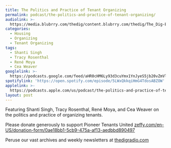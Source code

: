 ```yaml
---
title: The Politics and Practice of Tenant Organizing
permalink: podcast/the-politics-and-practice-of-tenant-organizing/
audiolink: >-
  https://media.blubrry.com/thedig/content.blubrry.com/thedig/The_Dig-EP_391-Tenants.mp3
categories:
  - Housing
  - Organizing
  - Tenant Organizing
tags:
  - Shanti Singh
  - Tracy Rosenthal
  - René Moya
  - Cea Weaver
googlelink: >-
  https://podcasts.google.com/feed/aHR0cHM6Ly93d3cuYmx1YnJyeS5jb20vZmVlZHMvdGhlZGlnLnhtbA/episode/aHR0cHM6Ly90aGVkaWcuYmx1YnJyeS5uZXQvP3A9MjM0MA?sa=X&ved=0CAUQkfYCahcKEwi44f7r1b-AAxUAAAAAHQAAAAAQNg
spotifylink: 'https://open.spotify.com/episode/5LWxQkkqiHmG4TdosABZOW'
applelink: >-
  https://podcasts.apple.com/us/podcast/the-politics-and-practice-of-tenant-organizing/id1043245989?i=1000598078582
layout: post
---
```


Featuring Shanti Singh, Tracy Rosenthal, René Moya, and Cea Weaver on the politics and practice of organizing tenants.

Please donate generously to support Pioneer Tenants United [zeffy.com/en-US/donation-form/0ae18bb1-5cb9-475a-af13-aedbbd890497](http://zeffy.com/en-US/donation-form/0ae18bb1-5cb9-475a-af13-aedbbd890497)

Peruse our vast archives and weekly newsletters at [thedigradio.com](http://thedigradio.com)
